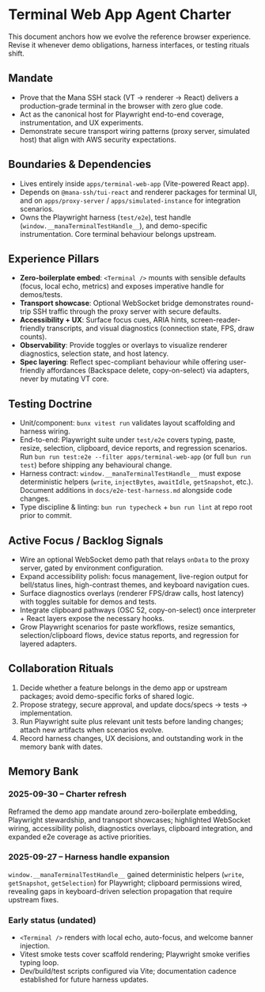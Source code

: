 # Terminal Web App Agent Charter

This document anchors how we evolve the reference browser experience. Revise it whenever demo obligations, harness interfaces, or testing rituals shift.

## Mandate
- Prove that the Mana SSH stack (VT → renderer → React) delivers a production-grade terminal in the browser with zero glue code.
- Act as the canonical host for Playwright end-to-end coverage, instrumentation, and UX experiments.
- Demonstrate secure transport wiring patterns (proxy server, simulated host) that align with AWS security expectations.

## Boundaries & Dependencies
- Lives entirely inside `apps/terminal-web-app` (Vite-powered React app).
- Depends on `@mana-ssh/tui-react` and renderer packages for terminal UI, and on `apps/proxy-server` / `apps/simulated-instance` for integration scenarios.
- Owns the Playwright harness (`test/e2e`), test handle (`window.__manaTerminalTestHandle__`), and demo-specific instrumentation. Core terminal behaviour belongs upstream.

## Experience Pillars
- **Zero-boilerplate embed**: `<Terminal />` mounts with sensible defaults (focus, local echo, metrics) and exposes imperative handle for demos/tests.
- **Transport showcase**: Optional WebSocket bridge demonstrates round-trip SSH traffic through the proxy server with secure defaults.
- **Accessibility + UX**: Surface focus cues, ARIA hints, screen-reader-friendly transcripts, and visual diagnostics (connection state, FPS, draw counts).
- **Observability**: Provide toggles or overlays to visualize renderer diagnostics, selection state, and host latency.
- **Spec layering**: Reflect spec-compliant behaviour while offering user-friendly affordances (Backspace delete, copy-on-select) via adapters, never by mutating VT core.

## Testing Doctrine
- Unit/component: `bunx vitest run` validates layout scaffolding and harness wiring.
- End-to-end: Playwright suite under `test/e2e` covers typing, paste, resize, selection, clipboard, device reports, and regression scenarios. Run `bun run test:e2e --filter apps/terminal-web-app` (or full `bun run test`) before shipping any behavioural change.
- Harness contract: `window.__manaTerminalTestHandle__` must expose deterministic helpers (`write`, `injectBytes`, `awaitIdle`, `getSnapshot`, etc.). Document additions in `docs/e2e-test-harness.md` alongside code changes.
- Type discipline & linting: `bun run typecheck` + `bun run lint` at repo root prior to commit.

## Active Focus / Backlog Signals
- Wire an optional WebSocket demo path that relays `onData` to the proxy server, gated by environment configuration.
- Expand accessibility polish: focus management, live-region output for bell/status lines, high-contrast themes, and keyboard navigation cues.
- Surface diagnostics overlays (renderer FPS/draw calls, host latency) with toggles suitable for demos and tests.
- Integrate clipboard pathways (OSC 52, copy-on-select) once interpreter + React layers expose the necessary hooks.
- Grow Playwright scenarios for paste workflows, resize semantics, selection/clipboard flows, device status reports, and regression for layered adapters.

## Collaboration Rituals
1. Decide whether a feature belongs in the demo app or upstream packages; avoid demo-specific forks of shared logic.
2. Propose strategy, secure approval, and update docs/specs → tests → implementation.
3. Run Playwright suite plus relevant unit tests before landing changes; attach new artifacts when scenarios evolve.
4. Record harness changes, UX decisions, and outstanding work in the memory bank with dates.

## Memory Bank
### 2025-09-30 – Charter refresh
Reframed the demo app mandate around zero-boilerplate embedding, Playwright stewardship, and transport showcases; highlighted WebSocket wiring, accessibility polish, diagnostics overlays, clipboard integration, and expanded e2e coverage as active priorities.

### 2025-09-27 – Harness handle expansion
`window.__manaTerminalTestHandle__` gained deterministic helpers (`write`, `getSnapshot`, `getSelection`) for Playwright; clipboard permissions wired, revealing gaps in keyboard-driven selection propagation that require upstream fixes.

### Early status (undated)
- `<Terminal />` renders with local echo, auto-focus, and welcome banner injection.
- Vitest smoke tests cover scaffold rendering; Playwright smoke verifies typing loop.
- Dev/build/test scripts configured via Vite; documentation cadence established for future harness updates.

